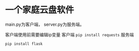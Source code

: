 # 一个家庭云盘软件

main.py为客户端， server.py为服务端。

客户端使用前需要编辑ip变量
客户端
`
  pip install requests
`
服务端

`
  pip install flask
`

